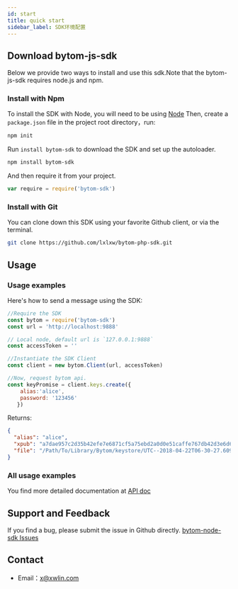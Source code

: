 ```yaml
---
id: start
title: quick start
sidebar_label: SDK环境配置
---
```

## Download bytom-js-sdk

 Below we provide two ways to install and use this sdk.Note that the bytom-js-sdk requires node.js and npm.

### Install with Npm

To install the SDK with Node, you will need to be using  [Node](https://nodejs.org/en/download/) 
Then, create a `package.json` file in the project root directory，run:

```bash
npm init
```

Run `install bytom-sdk` to download the SDK and set up the autoloader.

```bash
npm install bytom-sdk
```

And then require it from your project.

```js
var require = require('bytom-sdk')
```

### Install with Git

You can clone down this SDK using your favorite Github client, or via the terminal.

```bash
git clone https://github.com/lxlxw/bytom-php-sdk.git
```

## Usage 

### Usage examples

Here's how to send a message using the SDK:

```js
//Require the SDK
const bytom = require('bytom-sdk')
const url = 'http://localhost:9888'

// Local node, default url is `127.0.0.1:9888`
const accessToken = ''

//Instantiate the SDK Client
const client = new bytom.Client(url, accessToken)

//Now, request bytom api.
const keyPromise = client.keys.create({ 
    alias:'alice', 
    password: '123456'
   })
```

Returns:

```json
{
  "alias": "alice",
  "xpub": "a7dae957c2d35b42efe7e6871cf5a75ebd2a0d0e51caffe767db42d3e6d69dbe211d1ca492ecf05908fe6fa625ad61b3253375ea744c9442dd5551613ba50aea",
  "file": "/Path/To/Library/Bytom/keystore/UTC--2018-04-22T06-30-27.609315219Z--0e34293c-8856-4f5f-b934-37456a3820fa"
}
```

### All usage examples

You find more detailed documentation at [API doc](http://localhost:3000/docs/key)

## Support and Feedback

If you find a bug, please submit the issue in Github directly.
[bytom-node-sdk Issues](https://github.com/Bytom/bytom-node-sdk/issues)

## Contact

- Email：[x@xwlin.com](mailto:x@xwlin.com)


